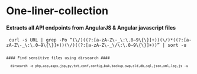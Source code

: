 # One-liner-collection
#### Extracts all API endpoints from AngularJS & Angular javascript files ####
<pre><code> curl -s URL | grep -Po “(\/)((?:[a-zA-Z\-_\:\.0–9\{\}]+))(\/)*((?:[a-zA-Z\-_\:\.0–9\{\}]+))(\/)((?:[a-zA-Z\-_\/\:\.0–9\{\}]+))” | sort -u <code><pre>

#### Find sensitive files using dirsearch ####
<pre> <code> dirsearch -e php,asp,aspx,jsp,py,txt,conf,config,bak,backup,swp,old,db,sql,json,xml,log,js -u <target> <pre><code>
